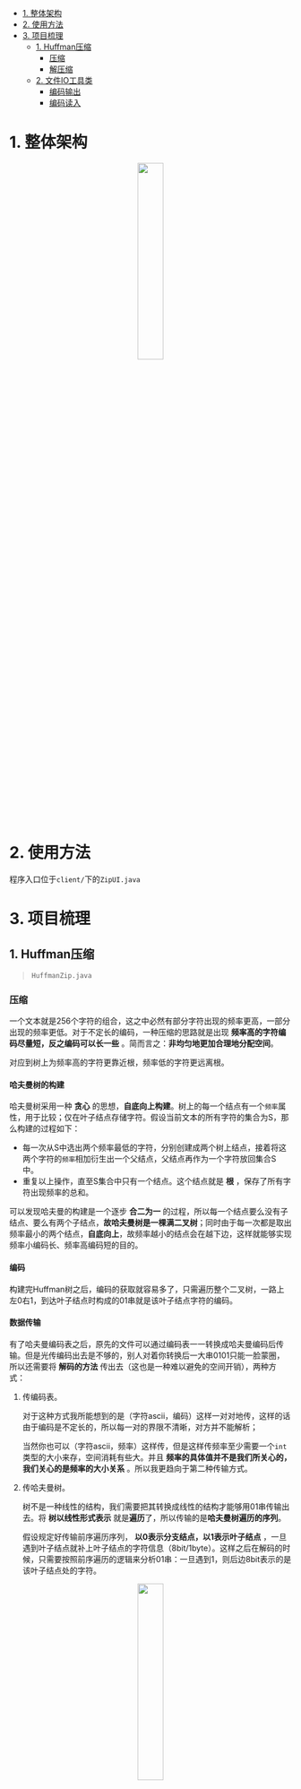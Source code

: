 <!-- GFM-TOC -->
* [1. 整体架构](#1-整体架构)
* [2. 使用方法](#2-使用方法)
* [3. 项目梳理](#3-项目梳理)
    * [1. Huffman压缩](#1-huffman压缩)
        * [压缩](#压缩)
        * [解压缩](#解压缩)
    * [2. 文件IO工具类](#2-文件io工具类)
        * [编码输出](#编码输出)
        * [编码读入](#编码读入)
<!-- GFM-TOC -->




# 1. 整体架构

<div align=center><img src="https://gitee.com/bankarian/picStorage/raw/master/20200823155604.png" height="30%" width="30%" /></div>

# 2. 使用方法

程序入口位于`client/`下的`ZipUI.java`
# 3. 项目梳理

## 1. Huffman压缩

> `HuffmanZip.java`

### 压缩

一个文本就是256个字符的组合，这之中必然有部分字符出现的频率更高，一部分出现的频率更低。对于不定长的编码，一种压缩的思路就是出现 **频率高的字符编码尽量短，反之编码可以长一些** 。简而言之：**非均匀地更加合理地分配空间**。

对应到树上为频率高的字符更靠近根，频率低的字符更远离根。

#### 哈夫曼树的构建

哈夫曼树采用一种 **贪心** 的思想，**自底向上构建**。树上的每一个结点有一个`频率`属性，用于比较；仅在叶子结点存储字符。假设当前文本的所有字符的集合为S，那么构建的过程如下：

- 每一次从S中选出两个频率最低的字符，分别创建成两个树上结点，接着将这两个字符的`频率`相加衍生出一个父结点，父结点再作为一个字符放回集合S中。
- 重复以上操作，直至S集合中只有一个结点。这个结点就是 **根** ，保存了所有字符出现频率的总和。

可以发现哈夫曼的构建是一个逐步 **合二为一** 的过程，所以每一个结点要么没有子结点、要么有两个子结点，**故哈夫曼树是一棵满二叉树**；同时由于每一次都是取出频率最小的两个结点，**自底向上**，故频率越小的结点会在越下边，这样就能够实现频率小编码长、频率高编码短的目的。

#### 编码

构建完Huffman树之后，编码的获取就容易多了，只需遍历整个二叉树，一路上左0右1，到达叶子结点时构成的01串就是该叶子结点字符的编码。

#### 数据传输

有了哈夫曼编码表之后，原先的文件可以通过编码表一一转换成哈夫曼编码后传输。但是光传编码出去是不够的，别人对着你转换后一大串0101只能一脸蒙圈，所以还需要将 **解码的方法** 传出去（这也是一种难以避免的空间开销），两种方式：

1. 传编码表。

   对于这种方式我所能想到的是（字符ascii，编码）这样一对对地传，这样的话由于编码是不定长的，所以每一对的界限不清晰，对方并不能解析；

   当然你也可以（字符ascii，频率）这样传，但是这样传频率至少需要一个`int`类型的大小来存，空间消耗有些大。并且 **频率的具体值并不是我们所关心的，我们关心的是频率的大小关系** 。所以我更趋向于第二种传输方式。

2. 传哈夫曼树。

   树不是一种线性的结构，我们需要把其转换成线性的结构才能够用01串传输出去。将 **树以线性形式表示** 就是**遍历**了，所以传输的是**哈夫曼树遍历的序列**。

   假设规定好传输前序遍历序列， **以0表示分支结点，以1表示叶子结点** ，一旦遇到叶子结点就补上叶子结点的字符信息（8bit/1byte）。这样之后在解码的时候，只需要按照前序遍历的逻辑来分析01串：一旦遇到1，则后边8bit表示的是该叶子结点处的字符。

<div align=center><img src="https://gitee.com/bankarian/picStorage/raw/master/20200723205522.png" width="30%" height="30%" />
</div>

实现了哈夫曼对文件的重新编码后，再加上对文件的读入输出，就是一个简单的压缩软件了。大体的思路如下：

定义压缩文本的构成：哈夫曼树 	编码后的文本

- 压缩：
  - 读入文件内容
  - 统计每一个字符的出现频率
  - 根据频率构建哈夫曼树，获得哈夫曼编码
  - 将哈夫曼树前序序列写入新的目标文件
  - 根据编码表，将文本逐个字符重新编码，写入目标文件
  - 压缩完成

### 解压缩

解压缩部分就非常的容易了，大体思路：

- 解压缩：
  - 读入哈夫曼树
  - 读入重新编码后的文本
  - 根据哈夫曼树进行解码，解码结果输出
  - 解压缩完成

#### 读入哈夫曼树

由于已经规定好传输的是树的 **前序遍历序列** ，所以利用**根左右**模式的递归可以很方便读入整个哈夫曼树：

```java
private Node readTrie() {
  boolean isLeaf = BinaryInputUtil.readBoolean();
  if (isLeaf)	// 是叶子，则读入叶子存储的字节信息
    return new Node(BinaryInputUtil.readChar(), -1, null, null);
  else	// 不是叶子，则继续前序遍历
    return new Node('\0', -1, readTrie(), readTrie());
}
```

#### 解码

得到了哈夫曼树，解码就非常容易了，只需要不断从文件中读入01串，同时遍历树（左零右一），一旦遇到了叶子则说明解出了一个字节。

```java
Node root = readTrie(), n;
while (!BinaryInputUtil.isEmpty()) {
  n = root;	// 从根开始随着01的读入遍历Huffman树
  while (!n.isLeaf()) {
    boolean bit = BinaryInputUtil.readBoolean();
    if (bit) n = n.right;
    else n = n.left;
  }
  BinaryOutputUtil.write(n.ch, 8);	// 遇到叶子结点，解码出一个字节
}
```



## 2. 文件IO工具类

> `BinaryOutputUtil.java` `BinaryInputUtil.java`
>
> 无论是读/写文件，最小操作单元都是`Byte`，所以我们的数据无论是写入还是传出文件都应该是 **一个字节一个字节** 地操作。

### 编码输出

我们的哈夫曼编码是 **位级的编码** （`bit`），所以不能够一个个编码地直接写入文件。可以通过一个中间层的缓存变量`buffer`，利用位操作来缓存当前获得的`bit`，一旦存储的`bit`总数达到了8，**即恰好组成了一个`Byte`再将其写入输出流文件**。

```java
/**
* 将特定的bit输出到文件（逻辑上）
*/
private static void writeBit(boolean bit) {
  if (!isInitialized) initialize();

  // 将bit先缓存道输出缓存
  buffer <<= 1;
  if (bit) buffer |= 1;	

  // 达到了8bit，才真正将缓存的数据写出
  n++;
  if (n == 8) clearBuffer();
}

/** 
* 将buffer中的所有数据写出，用0补齐低位
*/
private static void clearBuffer() {
  if (!isInitialized) initialize();

  if (n == 0) return;	// 缓存中没有数据，无需写出
  if (n > 0) buffer <<= (8 - n);	// 去掉前导零
  try {
    out.write(buffer);	// out是一个绑定了文件的输出流，这里真正将一个byte输出
  } catch (IOException e) {
    e.printStackTrace();
  }
  n = 0;
  buffer = 0;
}
```

这就是一个 **逻辑上** 输出一个比特到文件的逻辑：**物理上并没有立即写出去，而是先暂时存在了程序的缓存变量中**。由于计算机中最小的单位就是比特，所以有了比特的输出方式，其余的所有数据类型都可以输出了，例如输出一个字节：

```java
/**
* Writes the 8-bit byte to  output.
*/
private static void writeByte(int x) {
  if (!isInitialized) initialize();

  assert x >= 0 && x < 256;

  // 若字节恰好能够补齐，直接写出
  if (n == 0) {
    try {
      out.write(x);
    } catch (IOException e) {
      e.printStackTrace();
    }
    return;
  }

  // 否则，一个个bit地缓存到buffer中再输出
  for (int i = 0; i < 8; i++) {
    boolean bit = ((x >>> (8 - i - 1)) & 1) == 1;
    writeBit(bit);
  }
}
```

我使用的输出流是`BufferedOutputStream`，在API中提到过：每次调用`write`方法实际上是 **将数据写到了这个流的隐藏缓存中** ，并没有真正写出。要将数据真正写出，有两种情况：

1. 在存储的数据长度超过了流缓存长度，自动将数据真正输出到输出流；
2. 或者调用`flush`方法，强制将流缓存中的数据真正放到输出流。

故在这种特性下，我的整个输出编码的逻辑就是：编码一个比特一个比特地存入自定义IO工具的`buffer`中，`buffer`会根据当前的缓存情况将数据存入到`BufferedOutputStream`的流缓存中，最终刷出流缓存的数据完成编码输出到文件。

<div align=center><img src="https://gitee.com/bankarian/picStorage/raw/master/20200823151919.png" width="30%" height="30%"/>
</div>

### 编码读入

编码的读入与输出部分非常类似，同样是因为文件的所有操作都是字节为单位的，故只能将数据一个字节一个字节地读入。同样在输入工具类`BinaryInputUtil.java`定义一个缓存`buffer`，缓存每一次读入的 **一个字节** ，接着根据需要的具体数据类型进行比特的转换。

<div align=center><img src="https://gitee.com/bankarian/picStorage/raw/master/20200823152956.png" width="30%" height="30%"/></div>

```java
// 从buffer中读入一个bit（用boolean表示）
public static boolean readBoolean() {	
  if (isEmpty()) throw new NoSuchElementException("Reading from empty input stream");
  n--;
  boolean bit = ((buffer >> n) & 1) == 1;
  if (n == 0) fillBuffer();
  return bit;
}

// 从输入流读入一个字节到buffer
private static void fillBuffer() {
  try {
    buffer = in.read();
    n = 8;
  } catch (IOException e) {
    System.out.println("EOF");
    buffer = EOF;
    n = -1;
  }
}
```

有了比特的读入，通过一定的组合来表示成其他的具体类型，例如读入一个字节就是连续读入8个比特。

```java
public static char readChar() {
  if (isEmpty()) throw new NoSuchElementException("Reading from empty input stream");

  // 若缓存恰好就存着8个bit，直接获取值并更新buffer
  if (n == 8) {
    int x = buffer;
    fillBuffer();
    return (char) (x & 0xff);
  }

  // 否则只能一个个bit地组合成一个字节
  int x = buffer, oldN = n;
  x <<= (8 - n);	// 把剩余的bit先读入
  fillBuffer();		// 重新从输入流中获取一个字节到buffer
  if (isEmpty()) throw new NoSuchElementException("Reading from empty input stream");
  n = oldN;	// 组合完一个字节后，当前buffer剩余的bit个数
  x |= (buffer >>> n);
  return (char) (x & 0xff);
}
```

那么读入一个`int`整数就是连续读入4个字节。其余类型的数据都大同小异，就不一一赘述了。

```java
public static int readInt() {
  int x = 0;
  for (int i = 0; i < 4; i++) {
    char c = readChar();
    x <<= 8;
    x |= c;
  }
  return x;
}
```

